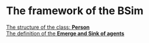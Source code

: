# The framework of the BSim
[The structure of the class:  **Person**](/manual/_cls_Person.md)
<br>
[The definition of the **Emerge and Sink of agents**](/manual/_int_EmergeAndSink)
